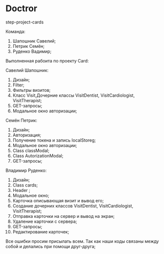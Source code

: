 # Doctror
step-project-cards

Команда:
1) Шапошник Савелий;
2) Петрик Семён;
3) Руденко Вадимир;

Выполненная рабоита по проекту Card:

Савелий Шапошник:
1. Дизайн;
2. Filter;
3. Фильтры визитов;
4. Класс Visit,Дочерние классы VisitDentist, VisitCardiologist, VisitTherapist;
5. GET-запросы;
6. Модальное окно авторизации;


Семён Петрик:
1. Дизайн;
2. Авторизация;
3. Получение токена и запись localStoreg;
3. Модальное окно авторизации;
4. Class classModal;
5. Class AutorizationModal;
6. GET-запросы;


Владимир Руденко:
1. Дизайн;
2. Class cards;
3. Header ;
4. Модальное окно;
5. Карточка описывающая визит и вывод его;
6. Создание дочерних классов VisitDentist, VisitCardiologist, VisitTherapist;
7. Отправка карточки на сервер и вывод на экран;
8. Удаление карточки с сервера;
9. GET-запросы;
10. Редактирование карточек;

Все ошибки просим присылать всем. Так как наши коды связаны между собой и делались при помощи друг-друга;



